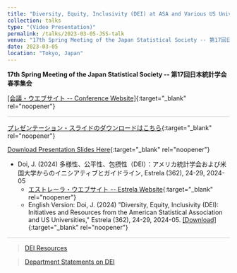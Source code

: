 ```yaml
---
title: "Diversity, Equity, Inclusivity (DEI) at ASA and Various US Universities"
collection: talks
type: "(Video Presentation)"
permalink: /talks/2023-03-05-JSS-talk
venue: "17th Spring Meeting of the Japan Statistical Society -- 第17回日本統計学会春季集会"
date: 2023-03-05
location: "Tokyo, Japan"
---
```

<style>
  hr {
    height: 2px;
    background-color: #E5E4E2;
    border: none;
  }

  .no-italics {
      font-style: normal;   
  }
</style>

<b>
17th Spring Meeting of the Japan Statistical Society -- 第17回日本統計学会春季集会
</b>

[[会議・ウエブサイト -- Conference Website]](https://jss2023spring.ywstat.jp/){:target="_blank" rel="noopener"}

---

[プレゼンテーション・スライドのダウンロードはこちら](https://www.dropbox.com/s/k0kdntmmj3rff2f/2023_JSS_DEI_Doi.pdf?dl=0){:target="_blank" rel="noopener"}

[Download Presentation Slides Here](https://www.dropbox.com/s/k0kdntmmj3rff2f/2023_JSS_DEI_Doi.pdf?dl=0){:target="_blank" rel="noopener"}

* Doi, J. (2024) 多様性、公平性、包摂性（DEI）：アメリカ統計学会および米国大学からのイニシアティブとガイドライン,
Estrela (362), 24-29, 2024-05
  * [エストレーラ・ウエブサイト -- Estrela Website](https://www.sinfonica.or.jp/kanko/estrela){:target="_blank" rel="noopener"}
  * English Version: Doi, J. (2024) "Diversity, Equity, Inclusivity (DEI): Initiatives and Resources from the American Statistical Association and US Universities,"
  Estrela (362), 24-29, 2024-05. [[Download]](/files/2024_DEI_ESTRELA_ENG.pdf){:target="_blank" rel="noopener"}

---

> [DEI Resources](https://jimmydoi.github.io/DEI)

> [Department Statements on DEI](https://jimmydoi.github.io/DEI-Dept)

